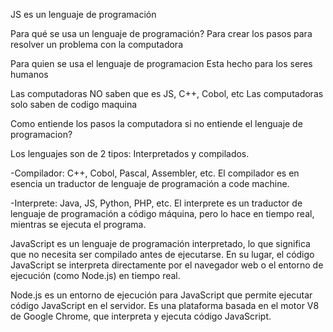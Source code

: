 JS es un lenguaje de programación

Para qué se usa un lenguaje de programación?
Para crear los pasos para resolver un problema con la computadora

Para quien se usa el lenguaje de programacion
Esta hecho para los seres humanos

Las computadoras NO saben que es JS, C++, Cobol, etc
Las computadoras solo saben de codigo maquina

Como entiende los pasos la computadora si no entiende el lenguaje de programacion?

Los lenguajes son de 2 tipos: Interpretados y compilados.

-Compilador: C++, Cobol, Pascal, Assembler, etc.
El compilador es en esencia un traductor de lenguaje de programación a code machine.

-Interprete: Java, JS, Python, PHP, etc.
El interprete es un traductor de lenguaje de programación a código máquina, pero lo hace en tiempo real, mientras se ejecuta el programa.

JavaScript es un lenguaje de programación interpretado, lo que significa que no necesita ser compilado antes de ejecutarse. En su lugar, el código JavaScript se interpreta directamente por el navegador web o el entorno de ejecución (como Node.js) en tiempo real.

Node.js es un entorno de ejecución para JavaScript que permite ejecutar código JavaScript en el servidor. Es una plataforma basada en el motor V8 de Google Chrome, que interpreta y ejecuta código JavaScript.
